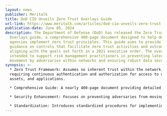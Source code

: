 ```yaml
---
layout: news
publisher: Meritalk
title: DoD CIO Unveils Zero Trust Overlays Guide
url-link: https://www.meritalk.com/articles/dod-cio-unveils-zero-trust-overlays-guide/
publication-date: June 05, 2024
description: The Department of Defense (DoD) has released the Zero Trust
  Overlays guide, a comprehensive 400-page document designed to help defense
  agencies implement zero trust principles. This guide aims to provide clear
  guidance on controls that facilitate zero trust activities and outcomes,
  aligning with the goals set forth in a 2021 executive order. The overlays are
  intended to support risk management practitioners in preventing lateral
  movement by adversaries within networks and ensuring robust data security.
synopsis: >-
  * Zero Trust Framework: Assumes no inherent trust within the network,
  requiring continuous authentication and authorization for access to data,
  assets, and applications.

  * Comprehensive Guide: A nearly 400-page document providing detailed guidance on implementing zero trust principles within the DoD.

  * Security Enhancement: Focuses on preventing adversaries from moving laterally within networks, thereby enhancing overall security.

  * Standardization: Introduces standardized procedures for implementing zero trust across the defense enterprise.
---
```

